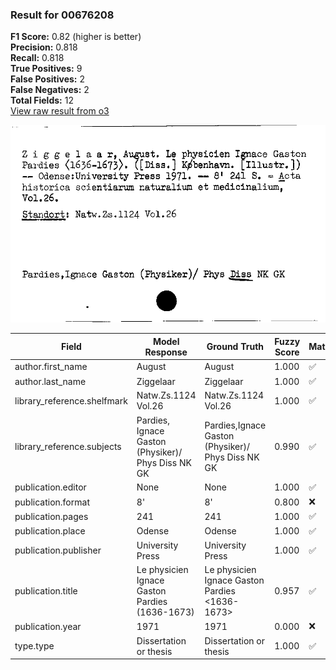 ### Result for 00676208
**F1 Score:** 0.82 (higher is better)<br>**Precision:** 0.818<br>**Recall:** 0.818<br>**True Positives:** 9<br>**False Positives:** 2<br>**False Negatives:** 2<br>**Total Fields:** 12<br>[View raw result from o3](https://github.com/RISE-UNIBAS/humanities_data_benchmark/blob/main/results/2025-10-01/T0168/request_T0168_00676208.json)

<img src="https://github.com/RISE-UNIBAS/humanities_data_benchmark/blob/main/benchmarks/zettelkatalog/images/00676208.jpg?raw=true" alt="00676208" width="600px">

| Field | Model Response | Ground Truth | Fuzzy Score | Match |
|-------|----------------|--------------|-------------|-------|
| author.first_name | August | August | 1.000 | ✅ |
| author.last_name | Ziggelaar | Ziggelaar | 1.000 | ✅ |
| library_reference.shelfmark | Natw.Zs.1124 Vol.26 | Natw.Zs.1124 Vol.26 | 1.000 | ✅ |
| library_reference.subjects | Pardies, Ignace Gaston (Physiker)/ Phys Diss NK GK | Pardies,Ignace Gaston (Physiker)/ Phys Diss NK GK | 0.990 | ✅ |
| publication.editor | None | None | 1.000 | ✅ |
| publication.format | 8'  | 8' | 0.800 | ❌ |
| publication.pages | 241 | 241 | 1.000 | ✅ |
| publication.place | Odense | Odense | 1.000 | ✅ |
| publication.publisher | University Press | University Press | 1.000 | ✅ |
| publication.title | Le physicien Ignace Gaston Pardies (1636-1673) | Le physicien Ignace Gaston Pardies <1636-1673> | 0.957 | ✅ |
| publication.year | 1971 | 1971 | 0.000 | ❌ |
| type.type | Dissertation or thesis | Dissertation or thesis | 1.000 | ✅ |
